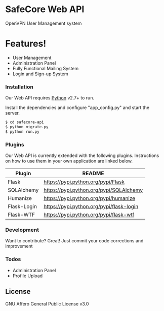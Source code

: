 # SafeCore Web API

OpenVPN User Management system

# Features!
  - User Management
  - Administration Panel
  - Fully Functional Mailing System
  - Login and Sign-up System
 
### Installation

Our Web API requires [Python](http://python.org/) v2.7+ to run.

Install the dependencies and configure "app_config.py" and start the server.

```sh
$ cd safecore-api
$ python migrate.py
$ python run.py
```

### Plugins

Our Web API is currently extended with the following plugins. Instructions on how to use them in your own application are linked below.

| Plugin | README |
| ------ | ------ |
| Flask | https://pypi.python.org/pypi/Flask |
| SQLAlchemy | https://pypi.python.org/pypi/SQLAlchemy |
| Humanize | https://pypi.python.org/pypi/humanize |
| Flask-Login | https://pypi.python.org/pypi/flask-login |
| Flask-WTF | https://pypi.python.org/pypi/flask-wtf |


### Development

Want to contribute? Great!
Just commit your code corrections and improvement


### Todos

 - Administration Panel
 - Profile Upload

License
----
GNU Affero General Public License v3.0